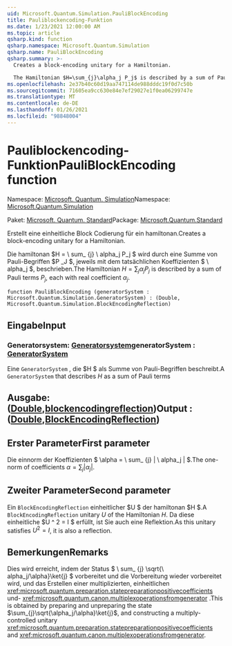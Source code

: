 ```yaml
---
uid: Microsoft.Quantum.Simulation.PauliBlockEncoding
title: Pauliblockencoding-Funktion
ms.date: 1/23/2021 12:00:00 AM
ms.topic: article
qsharp.kind: function
qsharp.namespace: Microsoft.Quantum.Simulation
qsharp.name: PauliBlockEncoding
qsharp.summary: >-
  Creates a block-encoding unitary for a Hamiltonian.

  The Hamiltonian $H=\sum_{j}\alpha_j P_j$ is described by a sum of Pauli terms $P_j$, each with real coefficient $\alpha_j$.
ms.openlocfilehash: 2e37b40c60d19aa747114de988dddc19f0d7c50b
ms.sourcegitcommit: 71605ea9cc630e84e7ef29027e1f0ea06299747e
ms.translationtype: MT
ms.contentlocale: de-DE
ms.lasthandoff: 01/26/2021
ms.locfileid: "98848004"
---
```

# <a name="pauliblockencoding-function"></a><span data-ttu-id="0a1b7-102">Pauliblockencoding-Funktion</span><span class="sxs-lookup"><span data-stu-id="0a1b7-102">PauliBlockEncoding function</span></span>

<span data-ttu-id="0a1b7-103">Namespace: [Microsoft. Quantum. Simulation](xref:Microsoft.Quantum.Simulation)</span><span class="sxs-lookup"><span data-stu-id="0a1b7-103">Namespace: [Microsoft.Quantum.Simulation](xref:Microsoft.Quantum.Simulation)</span></span>

<span data-ttu-id="0a1b7-104">Paket: [Microsoft. Quantum. Standard](https://nuget.org/packages/Microsoft.Quantum.Standard)</span><span class="sxs-lookup"><span data-stu-id="0a1b7-104">Package: [Microsoft.Quantum.Standard](https://nuget.org/packages/Microsoft.Quantum.Standard)</span></span>


<span data-ttu-id="0a1b7-105">Erstellt eine einheitliche Block Codierung für ein hamiltonan.</span><span class="sxs-lookup"><span data-stu-id="0a1b7-105">Creates a block-encoding unitary for a Hamiltonian.</span></span>

<span data-ttu-id="0a1b7-106">Die hamiltonan $H = \ sum_ {j} \ alpha_j P_j $ wird durch eine Summe von Pauli-Begriffen $P _J $, jeweils mit dem tatsächlichen Koeffizienten $ \ alpha_j $, beschrieben.</span><span class="sxs-lookup"><span data-stu-id="0a1b7-106">The Hamiltonian $H=\sum_{j}\alpha_j P_j$ is described by a sum of Pauli terms $P_j$, each with real coefficient $\alpha_j$.</span></span>

```qsharp
function PauliBlockEncoding (generatorSystem : Microsoft.Quantum.Simulation.GeneratorSystem) : (Double, Microsoft.Quantum.Simulation.BlockEncodingReflection)
```


## <a name="input"></a><span data-ttu-id="0a1b7-107">Eingabe</span><span class="sxs-lookup"><span data-stu-id="0a1b7-107">Input</span></span>

### <a name="generatorsystem--generatorsystem"></a><span data-ttu-id="0a1b7-108">Generatorsystem: [Generatorsystem](xref:Microsoft.Quantum.Simulation.GeneratorSystem)</span><span class="sxs-lookup"><span data-stu-id="0a1b7-108">generatorSystem : [GeneratorSystem](xref:Microsoft.Quantum.Simulation.GeneratorSystem)</span></span>

<span data-ttu-id="0a1b7-109">Eine `GeneratorSystem` , die $H $ als Summe von Pauli-Begriffen beschreibt.</span><span class="sxs-lookup"><span data-stu-id="0a1b7-109">A `GeneratorSystem` that describes $H$ as a sum of Pauli terms</span></span>



## <a name="output--doubleblockencodingreflection"></a><span data-ttu-id="0a1b7-110">Ausgabe: ([Double](xref:microsoft.quantum.lang-ref.double),[blockencodingreflection](xref:Microsoft.Quantum.Simulation.BlockEncodingReflection))</span><span class="sxs-lookup"><span data-stu-id="0a1b7-110">Output : ([Double](xref:microsoft.quantum.lang-ref.double),[BlockEncodingReflection](xref:Microsoft.Quantum.Simulation.BlockEncodingReflection))</span></span>

## <a name="first-parameter"></a><span data-ttu-id="0a1b7-111">Erster Parameter</span><span class="sxs-lookup"><span data-stu-id="0a1b7-111">First parameter</span></span>

<span data-ttu-id="0a1b7-112">Die einnorm der Koeffizienten $ \alpha = \ sum_ {j} | \ alpha_j | $.</span><span class="sxs-lookup"><span data-stu-id="0a1b7-112">The one-norm of coefficients $\alpha=\sum_{j}|\alpha_j|$.</span></span>

## <a name="second-parameter"></a><span data-ttu-id="0a1b7-113">Zweiter Parameter</span><span class="sxs-lookup"><span data-stu-id="0a1b7-113">Second parameter</span></span>

<span data-ttu-id="0a1b7-114">Ein `BlockEncodingReflection` einheitlicher $U $ der hamiltonan $H $.</span><span class="sxs-lookup"><span data-stu-id="0a1b7-114">A `BlockEncodingReflection` unitary $U$ of the Hamiltonian $H$.</span></span> <span data-ttu-id="0a1b7-115">Da diese einheitliche $U ^ 2 = I $ erfüllt, ist Sie auch eine Reflektion.</span><span class="sxs-lookup"><span data-stu-id="0a1b7-115">As this unitary satisfies $U^2 = I$, it is also a reflection.</span></span>

## <a name="remarks"></a><span data-ttu-id="0a1b7-116">Bemerkungen</span><span class="sxs-lookup"><span data-stu-id="0a1b7-116">Remarks</span></span>

<span data-ttu-id="0a1b7-117">Dies wird erreicht, indem der Status $ \ sum_ {j} \sqrt{\ alpha_j/\alpha}\ket{j} $ vorbereitet und die Vorbereitung wieder vorbereitet wird, und das Erstellen einer multiplizierten, einheitlichen <xref:microsoft.quantum.preparation.statepreparationpositivecoefficients> und- <xref:microsoft.quantum.canon.multiplexoperationsfromgenerator> .</span><span class="sxs-lookup"><span data-stu-id="0a1b7-117">This is obtained by preparing and unpreparing the state $\sum_{j}\sqrt{\alpha_j/\alpha}\ket{j}$, and constructing a multiply-controlled unitary <xref:microsoft.quantum.preparation.statepreparationpositivecoefficients> and <xref:microsoft.quantum.canon.multiplexoperationsfromgenerator>.</span></span>